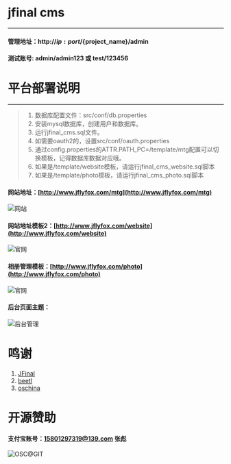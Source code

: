 # jfinal cms
------------------------
#### 管理地址：http://${ip:port}/${project_name}/admin  ####
#### 测试账号: admin/admin123 或 test/123456  ####

# 平台部署说明 #
------------------------
> 1. 数据库配置文件：src/conf/db.properties
> 2. 安装mysql数据库，创建用户和数据库。
> 3. 运行jfinal_cms.sql文件。
> 4. 如需要oauth2的，设置src/conf/oauth.properties
> 5. 通过config.properties的ATTR.PATH_PC=/template/mtg配置可以切换模板，记得数据库数据对应哦。
> 6. 如果是/template/website模板，请运行jfinal_cms_website.sql脚本
> 6. 如果是/template/photo模板，请运行jfinal_cms_photo.sql脚本

#### 网站地址：[http://www.jflyfox.com/mtg](http://www.jflyfox.com/mtg) ####
![网站](http://static.oschina.net/uploads/img/201601/21022316_Nk5M.gif "jfinal cms")
#### 网站地址模板2：[http://www.jflyfox.com/website](http://www.jflyfox.com/website) ####
![官网](http://static.oschina.net/uploads/img/201601/21022316_XkxY.gif "jfinal cms")
#### 相册管理模板：[http://www.jflyfox.com/photo](http://www.jflyfox.com/photo) ####
![官网](http://i4.tietuku.com/808b7e744bd4857a.gif "jfinal cms")
#### 后台页面主题： ####
![后台管理](http://i4.tietuku.com/3fd03e19f8c4e33b.gif "jfinal cms")

# 鸣谢
 1. [JFinal](http://www.oschina.net/p/jfinal)
 2. [beetl](http://ibeetl.com/community/)
 3. [oschina](http://www.oschina.net/)

# 开源赞助
#### 支付宝账号：15801297319@139.com 张彪  ####
![OSC@GIT](http://static.oschina.net/uploads/space/2015/0213/104940_ZKNb_166354.png "开源赞助我(支付宝)")